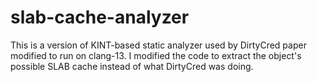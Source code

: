 # slab-cache-analyzer
This is a version of KINT-based static analyzer used by DirtyCred paper modified to run on clang-13. I modified the code to extract the object's possible SLAB cache instead of what DirtyCred was doing.
